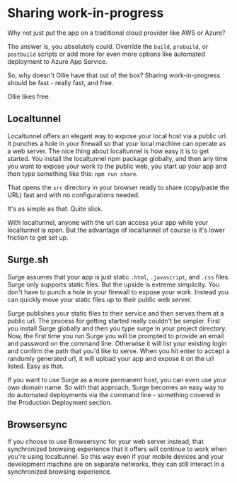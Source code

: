 # Sharing work-in-progress

Why not just put the app on a traditional cloud provider like AWS or Azure?

The answer is, you absolutely could. Override the `build`, `prebuild`, or `postbuild` scripts or add more for even more options like automated deployment to Azure App Service.

So, why doesn't Ollie have that out of the box? Sharing work-in-progress should be fast - really fast, and free. 

Ollie likes free.

## Localtunnel

Localtunnel offers an elegant way to expose your local host via a public url. It punches a hole in your firewall so that your local machine can operate as a web server. The nice thing about localtunnel is how easy it is to get started. You install the localtunnel npm package globally, and then any time you want to expose your work to the public web, you start up your app and then type something like this: `npm run share`.

That opens the `src` directory in your browser ready to share (copy/paste the URL) fast and with no configurations needed.

It's as simple as that. Quite slick.

With localtunnel, anyone with the url can access your app while your localtunnel is open. But the advantage of localtunnel of course is it's lower
friction to get set up.

## Surge.sh

Surge assumes that your app is just static `.html`, `.javascript`, and `.css` files. Surge only supports static files. But the upside is extreme
simplicity. You don't have to punch a hole in your firewall to expose your work. Instead you can quickly move your static files up to their public web server.

Surge publishes your static files to their service and then serves them at a public url. The process for getting started really couldn't be simpler. First you
install Surge globally and then you type surge in your project directory. Now, the first time you run Surge you will be prompted to provide an email and password
on the command line. Otherwise it will list your existing login and confirm the path that you'd like to serve. When you hit enter to accept a randomly generated
url, it will upload your app and expose it on the url listed. Easy as that.

If you want to use Surge as a more permanent host, you can even use your own domain name. So with that approach, Surge becomes an easy way to do automated deployments via the command line - something covered in the Production Deployment section.

## Browsersync

If you choose to use Browsersync for your web server instead, that synchronized browsing experience that it offers will continue to work when you're using localtunnel. So this way even if your mobile devices and your development machine are on separate networks, they can still interact in a synchronized browsing experience.
